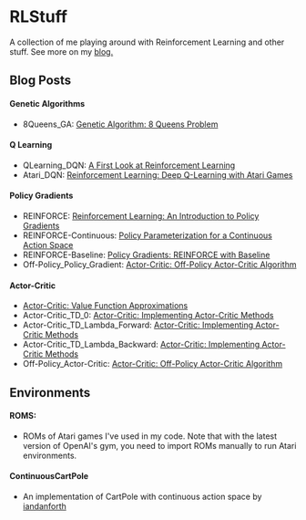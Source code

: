 # RLStuff
A collection of me playing around with Reinforcement Learning and other stuff. See more on my [blog.](https://chengxi600.medium.com/)

## Blog Posts

#### Genetic Algorithms
- 8Queens_GA: [Genetic Algorithm: 8 Queens Problem](https://medium.com/nerd-for-tech/genetic-algorithm-8-queens-problem-b01730e673fd)

#### Q Learning
- QLearning_DQN: [A First Look at Reinforcement Learning](https://chengxi600.medium.com/first-look-at-reinforcement-learning-67688f36413d)
- Atari_DQN: [Reinforcement Learning: Deep Q-Learning with Atari Games](https://chengxi600.medium.com/reinforcement-learning-deep-q-learning-with-atari-games-63f5242440b1)

#### Policy Gradients
- REINFORCE: [Reinforcement Learning: An Introduction to Policy Gradients](https://chengxi600.medium.com/reinforcement-learning-introduction-to-policy-gradients-aa2ff134c1b)
- REINFORCE-Continuous: [Policy Parameterization for a Continuous Action Space](https://chengxi600.medium.com/policy-based-methods-for-a-continuous-action-space-7b5ecffac43a)
- REINFORCE-Baseline: [Policy Gradients: REINFORCE with Baseline](https://chengxi600.medium.com/policy-gradients-reinforce-with-baseline-6c871a3a068)
- Off-Policy_Policy_Gradient: [Actor-Critic: Off-Policy Actor-Critic Algorithm](https://chengxi600.medium.com/actor-critic-off-policy-actor-critic-algorithm-cca654845558)

#### Actor-Critic
- [Actor-Critic: Value Function Approximations](https://chengxi600.medium.com/actor-critic-value-function-approximations-b8c118dbf723)
- Actor-Critic_TD_0: [Actor-Critic: Implementing Actor-Critic Methods](https://chengxi600.medium.com/actor-critic-implementing-actor-critic-methods-82efb998c273)
- Actor-Critic_TD_Lambda_Forward: [Actor-Critic: Implementing Actor-Critic Methods](https://chengxi600.medium.com/actor-critic-implementing-actor-critic-methods-82efb998c273)
- Actor-Critic_TD_Lambda_Backward: [Actor-Critic: Implementing Actor-Critic Methods](https://chengxi600.medium.com/actor-critic-implementing-actor-critic-methods-82efb998c273)
- Off-Policy_Actor-Critic: [Actor-Critic: Off-Policy Actor-Critic Algorithm](https://chengxi600.medium.com/actor-critic-off-policy-actor-critic-algorithm-cca654845558)

## Environments
#### ROMS:
- ROMs of Atari games I've used in my code. Note that with the latest version of OpenAI's gym, you need to import ROMs manually to run Atari environments.
#### ContinuousCartPole
- An implementation of CartPole with continuous action space by [iandanforth](https://gist.github.com/iandanforth/e3ffb67cf3623153e968f2afdfb01dc8)
